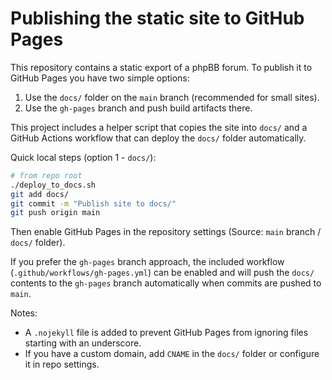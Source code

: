 # Publishing the static site to GitHub Pages

This repository contains a static export of a phpBB forum. To publish it to GitHub Pages you have two simple options:

1) Use the `docs/` folder on the `main` branch (recommended for small sites).
2) Use the `gh-pages` branch and push build artifacts there.

This project includes a helper script that copies the site into `docs/` and a GitHub Actions workflow that can deploy the `docs/` folder automatically.

Quick local steps (option 1 - `docs/`):

```bash
# from repo root
./deploy_to_docs.sh
git add docs/
git commit -m "Publish site to docs/"
git push origin main
```

Then enable GitHub Pages in the repository settings (Source: `main` branch / `docs/` folder).

If you prefer the `gh-pages` branch approach, the included workflow (`.github/workflows/gh-pages.yml`) can be enabled and will push the `docs/` contents to the `gh-pages` branch automatically when commits are pushed to `main`.

Notes:

- A `.nojekyll` file is added to prevent GitHub Pages from ignoring files starting with an underscore.
- If you have a custom domain, add `CNAME` in the `docs/` folder or configure it in repo settings.
